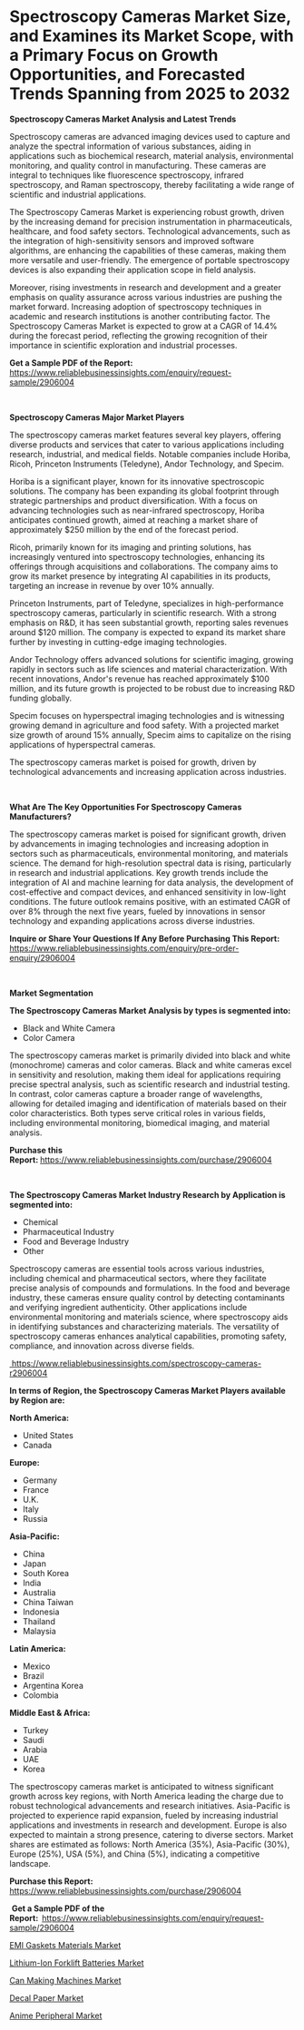 <p><h1>Spectroscopy Cameras Market Size, and Examines its Market Scope, with a Primary Focus on Growth Opportunities, and Forecasted Trends Spanning from 2025 to 2032</h1></p><p><strong>Spectroscopy Cameras Market Analysis and Latest Trends</strong></p>
<p><p>Spectroscopy cameras are advanced imaging devices used to capture and analyze the spectral information of various substances, aiding in applications such as biochemical research, material analysis, environmental monitoring, and quality control in manufacturing. These cameras are integral to techniques like fluorescence spectroscopy, infrared spectroscopy, and Raman spectroscopy, thereby facilitating a wide range of scientific and industrial applications.</p><p>The Spectroscopy Cameras Market is experiencing robust growth, driven by the increasing demand for precision instrumentation in pharmaceuticals, healthcare, and food safety sectors. Technological advancements, such as the integration of high-sensitivity sensors and improved software algorithms, are enhancing the capabilities of these cameras, making them more versatile and user-friendly. The emergence of portable spectroscopy devices is also expanding their application scope in field analysis.</p><p>Moreover, rising investments in research and development and a greater emphasis on quality assurance across various industries are pushing the market forward. Increasing adoption of spectroscopy techniques in academic and research institutions is another contributing factor. The Spectroscopy Cameras Market is expected to grow at a CAGR of 14.4% during the forecast period, reflecting the growing recognition of their importance in scientific exploration and industrial processes.</p></p>
<p><strong>Get a Sample PDF of the Report:&nbsp;</strong> <a href="https://www.reliablebusinessinsights.com/enquiry/request-sample/2906004?utm_campaign=101&utm_medium=2&utm_source=Github&utm_content=ia&utm_term=12032025&utm_id=spectroscopy-cameras">https://www.reliablebusinessinsights.com/enquiry/request-sample/2906004</a></p>
<p>&nbsp;</p>
<p><strong>Spectroscopy Cameras Major Market Players</strong></p>
<p><p>The spectroscopy cameras market features several key players, offering diverse products and services that cater to various applications including research, industrial, and medical fields. Notable companies include Horiba, Ricoh, Princeton Instruments (Teledyne), Andor Technology, and Specim.</p><p>Horiba is a significant player, known for its innovative spectroscopic solutions. The company has been expanding its global footprint through strategic partnerships and product diversification. With a focus on advancing technologies such as near-infrared spectroscopy, Horiba anticipates continued growth, aimed at reaching a market share of approximately $250 million by the end of the forecast period.</p><p>Ricoh, primarily known for its imaging and printing solutions, has increasingly ventured into spectroscopy technologies, enhancing its offerings through acquisitions and collaborations. The company aims to grow its market presence by integrating AI capabilities in its products, targeting an increase in revenue by over 10% annually.</p><p>Princeton Instruments, part of Teledyne, specializes in high-performance spectroscopy cameras, particularly in scientific research. With a strong emphasis on R&D, it has seen substantial growth, reporting sales revenues around $120 million. The company is expected to expand its market share further by investing in cutting-edge imaging technologies.</p><p>Andor Technology offers advanced solutions for scientific imaging, growing rapidly in sectors such as life sciences and material characterization. With recent innovations, Andor's revenue has reached approximately $100 million, and its future growth is projected to be robust due to increasing R&D funding globally.</p><p>Specim focuses on hyperspectral imaging technologies and is witnessing growing demand in agriculture and food safety. With a projected market size growth of around 15% annually, Specim aims to capitalize on the rising applications of hyperspectral cameras.</p><p>The spectroscopy cameras market is poised for growth, driven by technological advancements and increasing application across industries.</p></p>
<p>&nbsp;</p>
<p><strong>What Are The Key Opportunities For Spectroscopy Cameras Manufacturers?</strong></p>
<p><p>The spectroscopy cameras market is poised for significant growth, driven by advancements in imaging technologies and increasing adoption in sectors such as pharmaceuticals, environmental monitoring, and materials science. The demand for high-resolution spectral data is rising, particularly in research and industrial applications. Key growth trends include the integration of AI and machine learning for data analysis, the development of cost-effective and compact devices, and enhanced sensitivity in low-light conditions. The future outlook remains positive, with an estimated CAGR of over 8% through the next five years, fueled by innovations in sensor technology and expanding applications across diverse industries.</p></p>
<p><strong>Inquire or Share Your Questions If Any Before Purchasing This Report:</strong> <a href="https://www.reliablebusinessinsights.com/enquiry/pre-order-enquiry/2906004?utm_campaign=101&utm_medium=2&utm_source=Github&utm_content=ia&utm_term=12032025&utm_id=spectroscopy-cameras">https://www.reliablebusinessinsights.com/enquiry/pre-order-enquiry/2906004</a></p>
<p>&nbsp;</p>
<p><strong>Market Segmentation</strong></p>
<p><strong>The Spectroscopy Cameras Market Analysis by types is segmented into:</strong></p>
<p><ul><li>Black and White Camera</li><li>Color Camera</li></ul></p>
<p><p>The spectroscopy cameras market is primarily divided into black and white (monochrome) cameras and color cameras. Black and white cameras excel in sensitivity and resolution, making them ideal for applications requiring precise spectral analysis, such as scientific research and industrial testing. In contrast, color cameras capture a broader range of wavelengths, allowing for detailed imaging and identification of materials based on their color characteristics. Both types serve critical roles in various fields, including environmental monitoring, biomedical imaging, and material analysis.</p></p>
<p><strong>Purchase this Report:&nbsp;</strong><a href="https://www.reliablebusinessinsights.com/purchase/2906004?utm_campaign=101&utm_medium=2&utm_source=Github&utm_content=ia&utm_term=12032025&utm_id=spectroscopy-cameras">https://www.reliablebusinessinsights.com/purchase/2906004</a></p>
<p>&nbsp;</p>
<p><strong>The Spectroscopy Cameras Market Industry Research by Application is segmented into:</strong></p>
<p><ul><li>Chemical</li><li>Pharmaceutical Industry</li><li>Food and Beverage Industry</li><li>Other</li></ul></p>
<p><p>Spectroscopy cameras are essential tools across various industries, including chemical and pharmaceutical sectors, where they facilitate precise analysis of compounds and formulations. In the food and beverage industry, these cameras ensure quality control by detecting contaminants and verifying ingredient authenticity. Other applications include environmental monitoring and materials science, where spectroscopy aids in identifying substances and characterizing materials. The versatility of spectroscopy cameras enhances analytical capabilities, promoting safety, compliance, and innovation across diverse fields.</p></p>
<p><a href="https://www.reliablebusinessinsights.com/spectroscopy-cameras-r2906004?utm_campaign=101&utm_medium=2&utm_source=Github&utm_content=ia&utm_term=12032025&utm_id=spectroscopy-cameras">&nbsp;https://www.reliablebusinessinsights.com/spectroscopy-cameras-r2906004</a></p>
<p><strong>In terms of Region, the Spectroscopy Cameras Market Players available by Region are:</strong></p>
<p>
    <p> <strong> North America: </strong>
        <ul>
            <li>United States</li>
            <li>Canada</li>
        </ul>
        </p> 
    <p> <strong> Europe: </strong>
        <ul>
            <li>Germany</li>
            <li>France</li>
            <li>U.K.</li>
            <li>Italy</li>
            <li>Russia</li>
        </ul>
        </p> 
    <p> <strong> Asia-Pacific: </strong>
        <ul>
            <li>China</li>
            <li>Japan</li>
            <li>South Korea</li>
            <li>India</li>
            <li>Australia</li>
            <li>China Taiwan</li>
            <li>Indonesia</li>
            <li>Thailand</li>
            <li>Malaysia</li>
        </ul>
        </p> 
    <p> <strong> Latin America: </strong>
        <ul>
            <li>Mexico</li>
            <li>Brazil</li>
            <li>Argentina Korea</li>
            <li>Colombia</li>
        </ul>
        </p> 
    <p> <strong> Middle East & Africa: </strong>
        <ul>
            <li>Turkey</li>
            <li>Saudi</li>
            <li>Arabia</li>
            <li>UAE</li>
            <li>Korea</li>
        </ul>
    </p>
    </p>
<p><p>The spectroscopy cameras market is anticipated to witness significant growth across key regions, with North America leading the charge due to robust technological advancements and research initiatives. Asia-Pacific is projected to experience rapid expansion, fueled by increasing industrial applications and investments in research and development. Europe is also expected to maintain a strong presence, catering to diverse sectors. Market shares are estimated as follows: North America (35%), Asia-Pacific (30%), Europe (25%), USA (5%), and China (5%), indicating a competitive landscape.</p></p>
<p><strong>Purchase this Report: </strong><a href="https://www.reliablebusinessinsights.com/purchase/2906004?utm_campaign=101&utm_medium=2&utm_source=Github&utm_content=ia&utm_term=12032025&utm_id=spectroscopy-cameras">https://www.reliablebusinessinsights.com/purchase/2906004</a></p>
<p>&nbsp;<strong>Get a Sample PDF of the Report:&nbsp;&nbsp;</strong><a href="https://www.reliablebusinessinsights.com/enquiry/request-sample/2906004?utm_campaign=101&utm_medium=2&utm_source=Github&utm_content=ia&utm_term=12032025&utm_id=spectroscopy-cameras">https://www.reliablebusinessinsights.com/enquiry/request-sample/2906004</a></p>
<p><strong></strong></p>
<p><p><a href="https://github.com/kryshaprilbb/Market-Research-Report-List-1/blob/main/emi-gaskets-materials-market.md?utm_campaign=101&utm_medium=2&utm_source=Github&utm_content=ia&utm_term=12032025&utm_id=spectroscopy-cameras">EMI Gaskets Materials Market</a></p><p><a href="https://github.com/yepezkommakp/Market-Research-Report-List-1/blob/main/lithium-ion-forklift-batteries-market.md?utm_campaign=101&utm_medium=2&utm_source=Github&utm_content=ia&utm_term=12032025&utm_id=spectroscopy-cameras">Lithium-Ion Forklift Batteries Market</a></p><p><a href="https://github.com/sderolza/Market-Research-Report-List-1/blob/main/can-making-machines-market.md?utm_campaign=101&utm_medium=2&utm_source=Github&utm_content=ia&utm_term=12032025&utm_id=spectroscopy-cameras">Can Making Machines Market</a></p><p><a href="https://github.com/kolffmaris58/Market-Research-Report-List-1/blob/main/decal-paper-market.md?utm_campaign=101&utm_medium=2&utm_source=Github&utm_content=ia&utm_term=12032025&utm_id=spectroscopy-cameras">Decal Paper Market</a></p><p><a href="https://github.com/daphnyvashdi/Market-Research-Report-List-1/blob/main/anime-peripheral-market.md?utm_campaign=101&utm_medium=2&utm_source=Github&utm_content=ia&utm_term=12032025&utm_id=spectroscopy-cameras">Anime Peripheral Market</a></p></p>